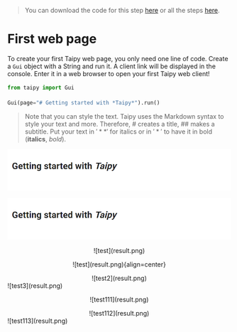 > You can download the code for this step [here](../src/step_00.py) or all the steps [here](https://github.com/Avaiga/taipy-getting-started/tree/develop/src).

# First web page

To create your first Taipy web page, you only need one line of code. Create a `Gui` object with a String and run it. A client link will be displayed in the console. Enter it in a web browser to open your first Taipy web client!

```python
from taipy import Gui

Gui(page="# Getting started with *Taipy*").run()
```

> Note that you can style the text. Taipy uses the Markdown syntax to style your text and more. Therefore, # creates a title, ## makes a subtitle. Put your text in $'**'$ for italics or in $'*'$ to have it in bold (**italics**, *bold*).

![test](result.png)


<p align="center">
    <img src="result.png" width=700>
</p>

<center>
![test](result.png)
</center>

<p align="center">
  ![test](result.png){align=center}
</p>

<div align="center">
  ![test2](result.png)
</div>

<div style="margin: auto">
  ![test3](result.png)
</div>

<p align="center">
![test111](result.png)
</p>

<div align="center">
![test112](result.png)
</div>

<div style="margin: auto">
![test113](result.png)
</div>